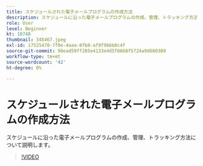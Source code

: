 ```yaml
---
title: スケジュールされた電子メールプログラムの作成方法
description: スケジュールに沿った電子メールプログラムの作成、管理、トラッキング方法について説明します。
role: User
level: Beginner
kt: 10748
thumbnail: 345467.jpeg
exl-id: 17525478-7f0e-4aaa-8fb8-af9f966b0c4f
source-git-commit: 98ead59ff285e4133e4d5f0668f5724a9d680309
workflow-type: tm+mt
source-wordcount: '42'
ht-degree: 0%

---
```


# スケジュールされた電子メールプログラムの作成方法

スケジュールに沿った電子メールプログラムの作成、管理、トラッキング方法について説明します。

>[!VIDEO](https://video.tv.adobe.com/v/345467/?quality=12&learn=on)
